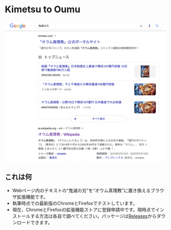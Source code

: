 # Kimetsu to Oumu

![](screenshot.png)

## これは何

- Webページ内のテキストの“鬼滅の刃”を“オウム真理教”に置き換えるブラウザ拡張機能です。
- 執筆時点での最新版のChromeとFirefoxでテストしています。
- 現在、ChromeとFirefoxの拡張機能ストアに登録申請中です。現時点でインストールする方法は各自で調べてください。パッケージは[Releases](https://github.com/yuhr/kimetsu-to-oumu/releases)からダウンロードできます。